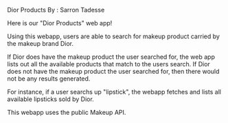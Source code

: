 Dior Products
By : Sarron Tadesse

Here is our "Dior Products" web app!

Using this webapp, users are able to search for makeup product carried by the makeup brand Dior.

If Dior does have the makeup product the user searched for, the web app lists out all the available products that match to the users search. If Dior does not have the makeup product the user searched for, then there would not be any results generated.

For instance, if a user searchs up "lipstick", the webapp fetches and lists all available lipsticks sold by Dior.

This webapp uses the public Makeup API.
